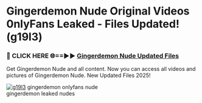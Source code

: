 # Gingerdemon Nude Original Videos 0nlyFans Leaked - Files Updated! (g19l3)

<h3>🔴 CLICK HERE 🌐==►► <a href="https://tinyurl.com/5h6xmrr3" rel="nofollow">Gingerdemon Nude Updated Files</a></h3>

Get Gingerdemon Nude and all content. Now you can access all videos and pictures of Gingerdemon Nude. New Updated Files 2025!

[![g19l3](https://i.imgur.com/KVD873Z.gif)](https://tinyurl.com/5h6xmrr3)
gingerdemon onlyfans nude<br>
gingerdemon leaked nudes